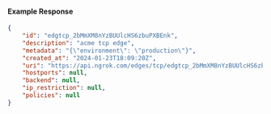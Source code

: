 <!-- Code generated for API Clients. DO NOT EDIT. -->

#### Example Response

```json
{
	"id": "edgtcp_2bMmXM8nYzBUUlcHS6zbuPXBEnk",
	"description": "acme tcp edge",
	"metadata": "{\"environment\": \"production\"}",
	"created_at": "2024-01-23T18:09:20Z",
	"uri": "https://api.ngrok.com/edges/tcp/edgtcp_2bMmXM8nYzBUUlcHS6zbuPXBEnk",
	"hostports": null,
	"backend": null,
	"ip_restriction": null,
	"policies": null
}
```
